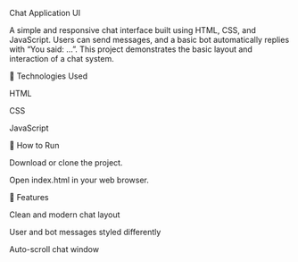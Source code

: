 Chat Application UI

A simple and responsive chat interface built using HTML, CSS, and JavaScript.
Users can send messages, and a basic bot automatically replies with “You said: ...”.
This project demonstrates the basic layout and interaction of a chat system.

🔧 Technologies Used

HTML

CSS

JavaScript

🚀 How to Run

Download or clone the project.

Open index.html in your web browser.

🌟 Features

Clean and modern chat layout

User and bot messages styled differently

Auto-scroll chat window
